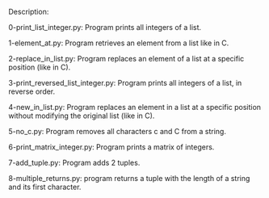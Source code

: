 Description:

0-print_list_integer.py: Program prints all integers of a list.

1-element_at.py: Program retrieves an element from a list like in C.

2-replace_in_list.py: Program replaces an element of a list at a specific position (like in C).

3-print_reversed_list_integer.py: Program prints all integers of a list, in reverse order.

4-new_in_list.py: Program replaces an element in a list at a specific position without modifying the original list (like in C).

5-no_c.py: Program removes all characters c and C from a string.

6-print_matrix_integer.py: Program prints a matrix of integers.

7-add_tuple.py: Program adds 2 tuples.

8-multiple_returns.py: program returns a tuple with the length of a string and its first character.

